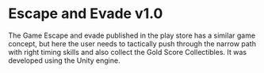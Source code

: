 # Escape and Evade v1.0
The Game Escape and evade published in the play store has a similar game concept, but here the user needs to tactically push through the narrow path with right timing skills and also collect the Gold Score Collectibles. It was developed using the Unity engine.
